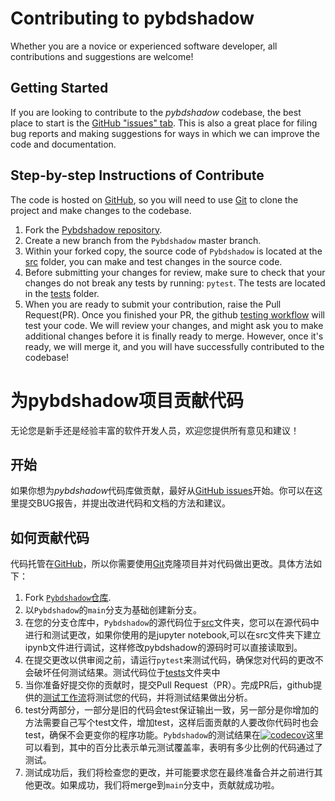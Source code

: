# Contributing to pybdshadow

Whether you are a novice or experienced software developer, all contributions and suggestions are welcome!

## Getting Started

If you are looking to contribute to the *pybdshadow* codebase, the best place to start is the [GitHub &#34;issues&#34; tab](https://github.com/ni1o1/pybdshadow/issues). This is also a great place for filing bug reports and making suggestions for ways in which we can improve the code and documentation.

## Step-by-step Instructions of Contribute

The code is hosted on [GitHub](https://github.com/ni1o1/pybdshadow),
so you will need to use [Git](http://git-scm.com/) to clone the project and make
changes to the codebase. 

1. Fork the [Pybdshadow repository](https://github.com/ni1o1/pybdshadow).
2. Create a new branch from the `Pybdshadow` master branch.
3. Within your forked copy, the source code of `Pybdshadow` is located at the [src](https://github.com/ni1o1/pybdshadow/tree/main/src) folder, you can make and test changes in the source code.
4. Before submitting your changes for review, make sure to check that your changes do not break any tests by running: ``pytest``. The tests are located in the [tests](https://github.com/ni1o1/pybdshadow/tree/main/src/pybdshadow/tests) folder.
5. When you are ready to submit your contribution, raise the Pull Request(PR). Once you finished your PR, the github [testing workflow](https://github.com/ni1o1/pybdshadow/actions/workflows/tests.yml) will test your code. We will review your changes, and might ask you to make additional changes before it is finally ready to merge. However, once it's ready, we will merge it, and you will have successfully contributed to the codebase!

# 为pybdshadow项目贡献代码

无论您是新手还是经验丰富的软件开发人员，欢迎您提供所有意见和建议！

## 开始

如果你想为*pybdshadow*代码库做贡献，最好从[GitHub issues](https://github.com/ni1o1/pybdshadow/issues)开始。你可以在这里提交BUG报告，并提出改进代码和文档的方法和建议。

## 如何贡献代码

代码托管在[GitHub](https://github.com/ni1o1/pybdshadow)，所以你需要使用[Git](http://git-scm.com/)克隆项目并对代码做出更改。具体方法如下：
1. Fork [`Pybdshadow`仓库](https://github.com/ni1o1/pybdshadow).
2. 以`Pybdshadow`的`main`分支为基础创建新分支。
3. 在您的分支仓库中，`Pybdshadow`的源代码位于[src](https://github.com/ni1o1/pybdshadow/tree/main/src)文件夹，您可以在源代码中进行和测试更改，如果你使用的是jupyter notebook,可以在src文件夹下建立ipynb文件进行调试，这样修改pybdshadow的源码时可以直接读取到。
4. 在提交更改以供审阅之前，请运行`pytest`来测试代码，确保您对代码的更改不会破坏任何测试结果。测试代码位于[tests](https://github.com/ni1o1/pybdshadow/tree/main/src/pybdshadow/tests)文件夹中
5. 当你准备好提交你的贡献时，提交Pull Request（PR）。完成PR后，github提供的[测试工作流](https://github.com/ni1o1/pybdshadow/actions/workflows/tests.yml)将测试您的代码，并将测试结果做出分析。
6. test分两部分，一部分是旧的代码会test保证输出一致，另一部分是你增加的方法需要自己写个test文件，增加test，这样后面贡献的人要改你代码时也会test，确保不会更变你的程序功能。`Pybdshadow`的测试结果在[![codecov](https://codecov.io/gh/ni1o1/pybdshadow/branch/main/graph/badge.svg?token=GLAVYYCD9L)](https://codecov.io/gh/ni1o1/pybdshadow)这里可以看到，其中的百分比表示单元测试覆盖率，表明有多少比例的代码通过了测试。
7. 测试成功后，我们将检查您的更改，并可能要求您在最终准备合并之前进行其他更改。如果成功，我们将merge到`main`分支中，贡献就成功啦。
